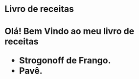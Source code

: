 <h1>Livro de receitas<h1>

Olá! Bem Vindo ao meu livro de receitas 

- Strogonoff de Frango.
- Pavê.
